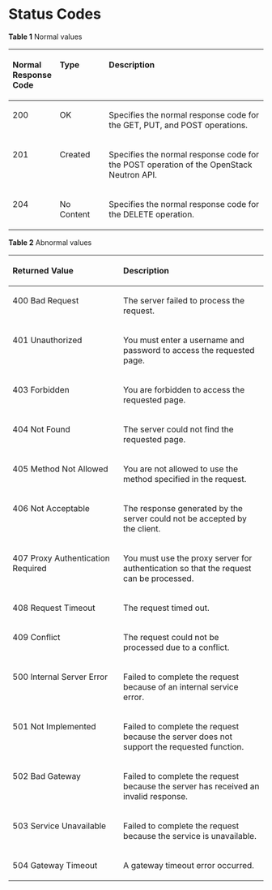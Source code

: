 # Status Codes<a name="eip_api05_0001"></a>

**Table  1**  Normal values

<a name="en-us_topic_0201534292_table4260888320514"></a>
<table><thead align="left"><tr id="en-us_topic_0201534292_row3348120820514"><th class="cellrowborder" valign="top" width="17.349999999999998%" id="mcps1.2.4.1.1"><p id="en-us_topic_0201534292_p2762331220514"><a name="en-us_topic_0201534292_p2762331220514"></a><a name="en-us_topic_0201534292_p2762331220514"></a><strong id="en-us_topic_0201534292_b842352706151047"><a name="en-us_topic_0201534292_b842352706151047"></a><a name="en-us_topic_0201534292_b842352706151047"></a>Normal Response Code</strong></p>
</th>
<th class="cellrowborder" valign="top" width="19.39%" id="mcps1.2.4.1.2"><p id="en-us_topic_0201534292_p2289577620514"><a name="en-us_topic_0201534292_p2289577620514"></a><a name="en-us_topic_0201534292_p2289577620514"></a><strong id="en-us_topic_0201534292_b842352706193653"><a name="en-us_topic_0201534292_b842352706193653"></a><a name="en-us_topic_0201534292_b842352706193653"></a>Type</strong></p>
</th>
<th class="cellrowborder" valign="top" width="63.260000000000005%" id="mcps1.2.4.1.3"><p id="en-us_topic_0201534292_p4261857720514"><a name="en-us_topic_0201534292_p4261857720514"></a><a name="en-us_topic_0201534292_p4261857720514"></a><strong id="en-us_topic_0201534292_b8423527061645"><a name="en-us_topic_0201534292_b8423527061645"></a><a name="en-us_topic_0201534292_b8423527061645"></a>Description</strong></p>
</th>
</tr>
</thead>
<tbody><tr id="en-us_topic_0201534292_row2955271420514"><td class="cellrowborder" valign="top" width="17.349999999999998%" headers="mcps1.2.4.1.1 "><p id="en-us_topic_0201534292_p4495966820514"><a name="en-us_topic_0201534292_p4495966820514"></a><a name="en-us_topic_0201534292_p4495966820514"></a>200</p>
</td>
<td class="cellrowborder" valign="top" width="19.39%" headers="mcps1.2.4.1.2 "><p id="en-us_topic_0201534292_p1785451920514"><a name="en-us_topic_0201534292_p1785451920514"></a><a name="en-us_topic_0201534292_p1785451920514"></a>OK</p>
</td>
<td class="cellrowborder" valign="top" width="63.260000000000005%" headers="mcps1.2.4.1.3 "><p id="en-us_topic_0201534292_p3692991420514"><a name="en-us_topic_0201534292_p3692991420514"></a><a name="en-us_topic_0201534292_p3692991420514"></a>Specifies the normal response code for the GET, PUT, and POST operations.</p>
</td>
</tr>
<tr id="en-us_topic_0201534292_row6393377120514"><td class="cellrowborder" valign="top" width="17.349999999999998%" headers="mcps1.2.4.1.1 "><p id="en-us_topic_0201534292_p1125294520514"><a name="en-us_topic_0201534292_p1125294520514"></a><a name="en-us_topic_0201534292_p1125294520514"></a>201</p>
</td>
<td class="cellrowborder" valign="top" width="19.39%" headers="mcps1.2.4.1.2 "><p id="en-us_topic_0201534292_p3907338920514"><a name="en-us_topic_0201534292_p3907338920514"></a><a name="en-us_topic_0201534292_p3907338920514"></a>Created</p>
</td>
<td class="cellrowborder" valign="top" width="63.260000000000005%" headers="mcps1.2.4.1.3 "><p id="en-us_topic_0201534292_p1082790820514"><a name="en-us_topic_0201534292_p1082790820514"></a><a name="en-us_topic_0201534292_p1082790820514"></a>Specifies the normal response code for the POST operation of the OpenStack Neutron API.</p>
</td>
</tr>
<tr id="en-us_topic_0201534292_row3034231420514"><td class="cellrowborder" valign="top" width="17.349999999999998%" headers="mcps1.2.4.1.1 "><p id="en-us_topic_0201534292_p4180839220514"><a name="en-us_topic_0201534292_p4180839220514"></a><a name="en-us_topic_0201534292_p4180839220514"></a>204</p>
</td>
<td class="cellrowborder" valign="top" width="19.39%" headers="mcps1.2.4.1.2 "><p id="en-us_topic_0201534292_p3103656620514"><a name="en-us_topic_0201534292_p3103656620514"></a><a name="en-us_topic_0201534292_p3103656620514"></a>No Content</p>
</td>
<td class="cellrowborder" valign="top" width="63.260000000000005%" headers="mcps1.2.4.1.3 "><p id="en-us_topic_0201534292_p3093388420514"><a name="en-us_topic_0201534292_p3093388420514"></a><a name="en-us_topic_0201534292_p3093388420514"></a>Specifies the normal response code for the DELETE operation.</p>
</td>
</tr>
</tbody>
</table>

**Table  2**  Abnormal values

<a name="en-us_topic_0201534292_table1697655195242"></a>
<table><thead align="left"><tr id="en-us_topic_0201534292_row4329637495242"><th class="cellrowborder" valign="top" width="43.419999999999995%" id="mcps1.2.3.1.1"><p id="en-us_topic_0201534292_p1734541495242"><a name="en-us_topic_0201534292_p1734541495242"></a><a name="en-us_topic_0201534292_p1734541495242"></a><strong id="en-us_topic_0201534292_b8423527069424"><a name="en-us_topic_0201534292_b8423527069424"></a><a name="en-us_topic_0201534292_b8423527069424"></a>Returned Value</strong></p>
</th>
<th class="cellrowborder" valign="top" width="56.58%" id="mcps1.2.3.1.2"><p id="en-us_topic_0201534292_p6280127495242"><a name="en-us_topic_0201534292_p6280127495242"></a><a name="en-us_topic_0201534292_p6280127495242"></a><strong id="en-us_topic_0201534292_b1261529474"><a name="en-us_topic_0201534292_b1261529474"></a><a name="en-us_topic_0201534292_b1261529474"></a>Description</strong></p>
</th>
</tr>
</thead>
<tbody><tr id="en-us_topic_0201534292_row5373842795242"><td class="cellrowborder" valign="top" width="43.419999999999995%" headers="mcps1.2.3.1.1 "><p id="en-us_topic_0201534292_p5784529695242"><a name="en-us_topic_0201534292_p5784529695242"></a><a name="en-us_topic_0201534292_p5784529695242"></a>400 Bad Request</p>
</td>
<td class="cellrowborder" valign="top" width="56.58%" headers="mcps1.2.3.1.2 "><p id="en-us_topic_0201534292_p5495737795242"><a name="en-us_topic_0201534292_p5495737795242"></a><a name="en-us_topic_0201534292_p5495737795242"></a>The server failed to process the request.</p>
</td>
</tr>
<tr id="en-us_topic_0201534292_row2485435295242"><td class="cellrowborder" valign="top" width="43.419999999999995%" headers="mcps1.2.3.1.1 "><p id="en-us_topic_0201534292_p6704552895242"><a name="en-us_topic_0201534292_p6704552895242"></a><a name="en-us_topic_0201534292_p6704552895242"></a>401 Unauthorized</p>
</td>
<td class="cellrowborder" valign="top" width="56.58%" headers="mcps1.2.3.1.2 "><p id="en-us_topic_0201534292_p6197867295242"><a name="en-us_topic_0201534292_p6197867295242"></a><a name="en-us_topic_0201534292_p6197867295242"></a>You must enter a username and password to access the requested page.</p>
</td>
</tr>
<tr id="en-us_topic_0201534292_row2093713795242"><td class="cellrowborder" valign="top" width="43.419999999999995%" headers="mcps1.2.3.1.1 "><p id="en-us_topic_0201534292_p1818656595242"><a name="en-us_topic_0201534292_p1818656595242"></a><a name="en-us_topic_0201534292_p1818656595242"></a>403 Forbidden</p>
</td>
<td class="cellrowborder" valign="top" width="56.58%" headers="mcps1.2.3.1.2 "><p id="en-us_topic_0201534292_p6382566195242"><a name="en-us_topic_0201534292_p6382566195242"></a><a name="en-us_topic_0201534292_p6382566195242"></a>You are forbidden to access the requested page.</p>
</td>
</tr>
<tr id="en-us_topic_0201534292_row3756004295242"><td class="cellrowborder" valign="top" width="43.419999999999995%" headers="mcps1.2.3.1.1 "><p id="en-us_topic_0201534292_p2246459695242"><a name="en-us_topic_0201534292_p2246459695242"></a><a name="en-us_topic_0201534292_p2246459695242"></a>404 Not Found</p>
</td>
<td class="cellrowborder" valign="top" width="56.58%" headers="mcps1.2.3.1.2 "><p id="en-us_topic_0201534292_p769301595242"><a name="en-us_topic_0201534292_p769301595242"></a><a name="en-us_topic_0201534292_p769301595242"></a>The server could not find the requested page.</p>
</td>
</tr>
<tr id="en-us_topic_0201534292_row212827395242"><td class="cellrowborder" valign="top" width="43.419999999999995%" headers="mcps1.2.3.1.1 "><p id="en-us_topic_0201534292_p3817239595242"><a name="en-us_topic_0201534292_p3817239595242"></a><a name="en-us_topic_0201534292_p3817239595242"></a>405 Method Not Allowed</p>
</td>
<td class="cellrowborder" valign="top" width="56.58%" headers="mcps1.2.3.1.2 "><p id="en-us_topic_0201534292_p495627395242"><a name="en-us_topic_0201534292_p495627395242"></a><a name="en-us_topic_0201534292_p495627395242"></a>You are not allowed to use the method specified in the request.</p>
</td>
</tr>
<tr id="en-us_topic_0201534292_row4460646595242"><td class="cellrowborder" valign="top" width="43.419999999999995%" headers="mcps1.2.3.1.1 "><p id="en-us_topic_0201534292_p5635390995242"><a name="en-us_topic_0201534292_p5635390995242"></a><a name="en-us_topic_0201534292_p5635390995242"></a>406 Not Acceptable</p>
</td>
<td class="cellrowborder" valign="top" width="56.58%" headers="mcps1.2.3.1.2 "><p id="en-us_topic_0201534292_p126394695242"><a name="en-us_topic_0201534292_p126394695242"></a><a name="en-us_topic_0201534292_p126394695242"></a>The response generated by the server could not be accepted by the client.</p>
</td>
</tr>
<tr id="en-us_topic_0201534292_row1137552095242"><td class="cellrowborder" valign="top" width="43.419999999999995%" headers="mcps1.2.3.1.1 "><p id="en-us_topic_0201534292_p4900196195242"><a name="en-us_topic_0201534292_p4900196195242"></a><a name="en-us_topic_0201534292_p4900196195242"></a>407 Proxy Authentication Required</p>
</td>
<td class="cellrowborder" valign="top" width="56.58%" headers="mcps1.2.3.1.2 "><p id="en-us_topic_0201534292_p973591095242"><a name="en-us_topic_0201534292_p973591095242"></a><a name="en-us_topic_0201534292_p973591095242"></a>You must use the proxy server for authentication so that the request can be processed.</p>
</td>
</tr>
<tr id="en-us_topic_0201534292_row2051433295242"><td class="cellrowborder" valign="top" width="43.419999999999995%" headers="mcps1.2.3.1.1 "><p id="en-us_topic_0201534292_p5104819595242"><a name="en-us_topic_0201534292_p5104819595242"></a><a name="en-us_topic_0201534292_p5104819595242"></a>408 Request Timeout</p>
</td>
<td class="cellrowborder" valign="top" width="56.58%" headers="mcps1.2.3.1.2 "><p id="en-us_topic_0201534292_p4126312295242"><a name="en-us_topic_0201534292_p4126312295242"></a><a name="en-us_topic_0201534292_p4126312295242"></a>The request timed out.</p>
</td>
</tr>
<tr id="en-us_topic_0201534292_row3582378595242"><td class="cellrowborder" valign="top" width="43.419999999999995%" headers="mcps1.2.3.1.1 "><p id="en-us_topic_0201534292_p1604544895242"><a name="en-us_topic_0201534292_p1604544895242"></a><a name="en-us_topic_0201534292_p1604544895242"></a>409 Conflict</p>
</td>
<td class="cellrowborder" valign="top" width="56.58%" headers="mcps1.2.3.1.2 "><p id="en-us_topic_0201534292_p2461290095242"><a name="en-us_topic_0201534292_p2461290095242"></a><a name="en-us_topic_0201534292_p2461290095242"></a>The request could not be processed due to a conflict.</p>
</td>
</tr>
<tr id="en-us_topic_0201534292_row2018950895242"><td class="cellrowborder" valign="top" width="43.419999999999995%" headers="mcps1.2.3.1.1 "><p id="en-us_topic_0201534292_p2473741395242"><a name="en-us_topic_0201534292_p2473741395242"></a><a name="en-us_topic_0201534292_p2473741395242"></a>500 Internal Server Error</p>
</td>
<td class="cellrowborder" valign="top" width="56.58%" headers="mcps1.2.3.1.2 "><p id="en-us_topic_0201534292_p5757343195242"><a name="en-us_topic_0201534292_p5757343195242"></a><a name="en-us_topic_0201534292_p5757343195242"></a>Failed to complete the request because of an internal service error.</p>
</td>
</tr>
<tr id="en-us_topic_0201534292_row4839883395242"><td class="cellrowborder" valign="top" width="43.419999999999995%" headers="mcps1.2.3.1.1 "><p id="en-us_topic_0201534292_p2799143995242"><a name="en-us_topic_0201534292_p2799143995242"></a><a name="en-us_topic_0201534292_p2799143995242"></a>501 Not Implemented</p>
</td>
<td class="cellrowborder" valign="top" width="56.58%" headers="mcps1.2.3.1.2 "><p id="en-us_topic_0201534292_p5271409795242"><a name="en-us_topic_0201534292_p5271409795242"></a><a name="en-us_topic_0201534292_p5271409795242"></a>Failed to complete the request because the server does not support the requested function.</p>
</td>
</tr>
<tr id="en-us_topic_0201534292_row466483295242"><td class="cellrowborder" valign="top" width="43.419999999999995%" headers="mcps1.2.3.1.1 "><p id="en-us_topic_0201534292_p4230707595242"><a name="en-us_topic_0201534292_p4230707595242"></a><a name="en-us_topic_0201534292_p4230707595242"></a>502 Bad Gateway</p>
</td>
<td class="cellrowborder" valign="top" width="56.58%" headers="mcps1.2.3.1.2 "><p id="en-us_topic_0201534292_p432108895242"><a name="en-us_topic_0201534292_p432108895242"></a><a name="en-us_topic_0201534292_p432108895242"></a>Failed to complete the request because the server has received an invalid response.</p>
</td>
</tr>
<tr id="en-us_topic_0201534292_row3888979595242"><td class="cellrowborder" valign="top" width="43.419999999999995%" headers="mcps1.2.3.1.1 "><p id="en-us_topic_0201534292_p6306567195242"><a name="en-us_topic_0201534292_p6306567195242"></a><a name="en-us_topic_0201534292_p6306567195242"></a>503 Service Unavailable</p>
</td>
<td class="cellrowborder" valign="top" width="56.58%" headers="mcps1.2.3.1.2 "><p id="en-us_topic_0201534292_p804572095242"><a name="en-us_topic_0201534292_p804572095242"></a><a name="en-us_topic_0201534292_p804572095242"></a>Failed to complete the request because the service is unavailable.</p>
</td>
</tr>
<tr id="en-us_topic_0201534292_row530261695242"><td class="cellrowborder" valign="top" width="43.419999999999995%" headers="mcps1.2.3.1.1 "><p id="en-us_topic_0201534292_p2685875895242"><a name="en-us_topic_0201534292_p2685875895242"></a><a name="en-us_topic_0201534292_p2685875895242"></a>504 Gateway Timeout</p>
</td>
<td class="cellrowborder" valign="top" width="56.58%" headers="mcps1.2.3.1.2 "><p id="en-us_topic_0201534292_p2807582995242"><a name="en-us_topic_0201534292_p2807582995242"></a><a name="en-us_topic_0201534292_p2807582995242"></a>A gateway timeout error occurred.</p>
</td>
</tr>
</tbody>
</table>

